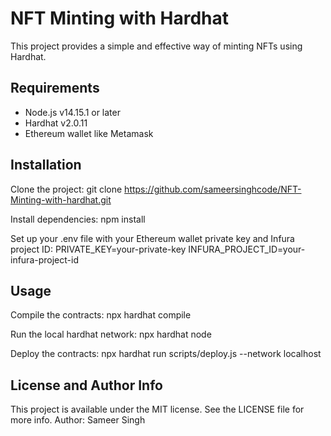 # NFT Minting with Hardhat
This project provides a simple and effective way of minting NFTs using Hardhat.

## Requirements
- Node.js v14.15.1 or later
- Hardhat v2.0.11
- Ethereum wallet like Metamask

## Installation
Clone the project:
git clone https://github.com/sameersinghcode/NFT-Minting-with-hardhat.git

Install dependencies:
npm install

Set up your .env file with your Ethereum wallet private key and Infura project ID:
PRIVATE_KEY=your-private-key INFURA_PROJECT_ID=your-infura-project-id


## Usage
Compile the contracts:
npx hardhat compile

Run the local hardhat network:
npx hardhat node

Deploy the contracts:
npx hardhat run scripts/deploy.js --network localhost


## License and Author Info
This project is available under the MIT license. See the LICENSE file for more info.
Author: Sameer Singh
